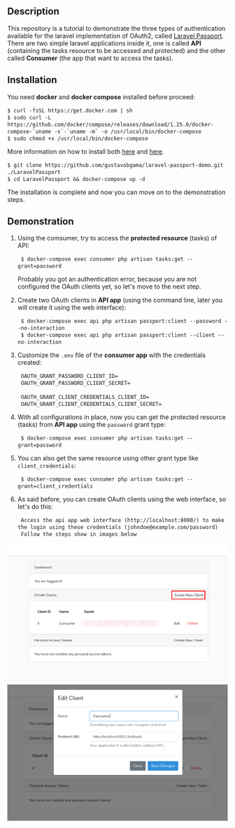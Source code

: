 ## Description

This repository is a tutorial to demonstrate the three types of authentication available for the laravel implementation of OAuth2, called [Laravel Passport](https://laravel.com/docs/master/passport). There are two simple laravel applications inside it, one is called **API** (containing the tasks resource to be accessed and protected) and the other called **Consumer** (the app that want to access the tasks).

## Installation

You need **docker** and **docker compose** installed before proceed:

    $ curl -fsSL https://get.docker.com | sh
    $ sudo curl -L https://github.com/docker/compose/releases/download/1.25.0/docker-compose-`uname -s`-`uname -m` -o /usr/local/bin/docker-compose
    $ sudo chmod +x /usr/local/bin/docker-compose

More information on how to install both [here](https://docs.docker.com/engine/installation/) and [here](https://docs.docker.com/compose/install/).

    $ git clone https://github.com/gustavobgama/laravel-passport-demo.git ./LaravelPassport
    $ cd LaravelPassport && docker-compose up -d

The installation is complete and now you can move on to the demonstration steps.

## Demonstration

1. Using the comsumer, try to access the **protected resource** (tasks) of API:

        $ docker-compose exec consumer php artisan tasks:get --grant=password

    Probably you got an authentication error, because you are not configured the OAuth clients yet, so let's move to the next step.

2. Create two OAuth clients in **API app** (using the command line, later you will create it using the web interface):

        $ docker-compose exec api php artisan passport:client --password --no-interaction
        $ docker-compose exec api php artisan passport:client --client --no-interaction

3. Customize the `.env` file of the **consumer app** with the credentials created:

        OAUTH_GRANT_PASSWORD_CLIENT_ID=
        OAUTH_GRANT_PASSWORD_CLIENT_SECRET=

        OAUTH_GRANT_CLIENT_CREDENTIALS_CLIENT_ID=
        OAUTH_GRANT_CLIENT_CREDENTIALS_CLIENT_SECRET=

4. With all configurations in place, now you can get the protected resource (tasks) from **API app** using the `password` grant type:

        $ docker-compose exec consumer php artisan tasks:get --grant=password

5. You can also get the same resource using other grant type like `client_credentials`:

        $ docker-compose exec consumer php artisan tasks:get --grant=client_credentials

6. As said before, you can create OAuth clients using the web interface, so let's do this:

        Access the api app web interface (http://localhost:8000/) to make the login using these credentials (johndoe@example.com/password)
        Follow the steps show in images below

![List of clients](./API/resources/images/client_list.png?raw=true)
![Register a client](./API/resources/images/client_details.png?raw=true)